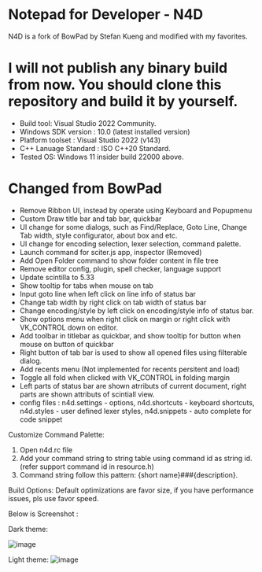 # Notepad for Developer - N4D
N4D is a fork of BowPad by Stefan Kueng and modified with my favorites.

# I will not publish any binary build from now. You should clone this repository and build it by yourself.
* Build tool: Visual Studio 2022 Community.
* Windows SDK version : 10.0 (latest installed version)
* Platform toolset : Visual Studio 2022 (v143)
* C++ Lanuage Standard : ISO C++20 Standard.
* Tested OS: Windows 11 insider build 22000 above.
# Changed from BowPad
* Remove Ribbon UI, instead by operate using Keyboard and Popupmenu 
* Custom Draw title bar and tab bar, quickbar
* UI change for some dialogs, such as Find/Replace, Goto Line, Change Tab width, style configurator, about box and etc.
* UI change for encoding selection, lexer selection, command palette.
* Launch command for sciter.js app, inspector (Removed)
* Add Open Folder command to show folder content in file tree
* Remove editor config, plugin, spell checker, language support
* Update scintilla to 5.33
* Show tooltip for tabs when mouse on tab
* Input goto line when left click on line info of status bar
* Change tab width by right click on tab width of status bar
* Change encoding/style by left click on encoding/style info of status bar.
* Show options menu when right click on margin or right click with VK_CONTROL down on editor.
* Add toolbar in titlebar as quickbar, and show tooltip for button when mouse on button of quickbar
* Right button of tab bar is used to show all opened files using filterable dialog.
* Add recents menu (Not implemented for recents persitent and load) 
* Toggle all fold when clicked with VK_CONTROL in folding margin
* Left parts of status bar are shown atrributs of current document, right parts are shown attributs of scintiall view.
* config files : n4d.settings - options, n4d.shortcuts - keyboard shortcuts, n4d.styles - user defined lexer styles, n4d.snippets - auto complete for code snippet

Customize Command Palette:
1. Open n4d.rc file
2. Add your command string to string table using command id as string id. (refer support command id in resource.h)
3. Command string follow this pattern: {short name}###{description}. 

Build Options:
Default optimizations are favor size, if you have performance issues, pls use favor speed.

Below is Screenshot :

Dark theme:

![image](https://user-images.githubusercontent.com/28701482/219947679-1442ab44-2783-4a9a-bdba-4130f230f88f.png)

Light theme:
![image](https://user-images.githubusercontent.com/28701482/219947715-ada36d03-088a-4057-8c47-332293d17bb4.png)

